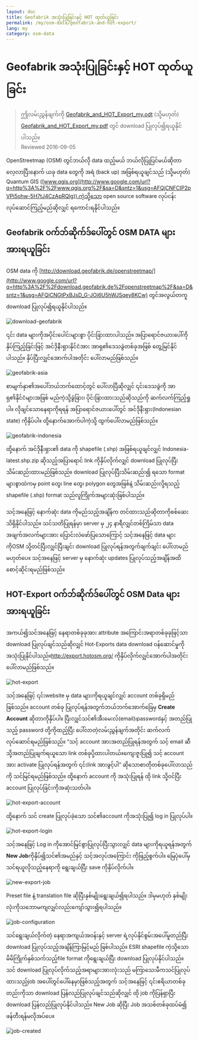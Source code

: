 ```yaml
---
layout: doc
title: Geofabrik အသုံးပြုခြင်းနှင့် HOT ထုတ်ယူခြင်း
permalink: /my/osm-data/geofabrik-and-hot-export/
lang: my
category: osm-data
---
```


Geofabrik အသုံးပြုခြင်းနှင့် HOT ထုတ်ယူခြင်း
================

> ဤလမ်းညွှန်ချက်ကို [Geofabrik_and_HOT_Export_my.odt](/files/Geofabrik_and_HOT_Export_my.odt) (သို့မဟုတ်) [Geofabrik_and_HOT_Export_my.pdf](/files/Geofabrik_and_HOT_Export_my.pdf) တွင် download ပြုလုပ်၍ရယူနိုင်ပါသည်။  
> Reviewed 2016-09-05  

OpenStreetmap (OSM) တွင်ဘယ်လို data ထည့်မယ် ဘယ်လိုပြုပြင်မယ်ဆိုတာလေ့လာပြီးနောက် ယခု data တွေကို အရံ (back up) အဖြစ်ရယူချင်သည် (သို့မဟုတ်) Quantum GIS ([www.qgis.org](http://www.google.com/url?q=http%3A%2F%2Fwww.qgis.org%2F&sa=D&sntz=1&usg=AFQjCNFCIP2pVPi5ohw-5H7tJ4CzApRQlg)).ကဲ့သို့သော open source software လုပ်ငန်းလုပ်ဆောင်ကြည့်မည်ဆိုလျှင် ရကောင်းရနိုင်ပါသည်။  

Geofabrik ဝက်ဘ်ဆိုက်ဒ်ပေါ်တွင် OSM DATA များအားရယူခြင်း
-------------------------------------

OSM data ကို [http://download.geofabrik.de/openstreetmap/](http://www.google.com/url?q=http%3A%2F%2Fdownload.geofabrik.de%2Fopenstreetmap%2F&sa=D&sntz=1&usg=AFQjCNGtPxBJsD_G-JOi6U5hWJSqey8KCw) တွင်အလွယ်တကူ download ပြုလုပ်၍ရယူနိုင်ပါသည်။

![download-geofabrik][]

၎င်း data များကိုအပိုင်းပေါင်းများစွာ ပိုင်းခြားထားပါသည်။ အပြာရောင်ဇယားပေါ်ကို နှိပ်ကြည့်ခြင်းဖြင့် အင်ဒိုနီးရှားနိုင်ငံအား အာရှ၏ဒေသခွဲတစ်ခုအဖြစ် တွေ့မြင်နိုင်ပါသည်။ နှိပ်ပြီးလျှင်အောက်ပါအတိုင်း ပေါ်လာမည်ဖြစ်သည်။  

![geofabrik-asia][]

စာမျက်နှာ၏အပေါ်ဘယ်ဘက်ထောင့်တွင် ပေါ်လာပြီဆိုလျှင် ၎င်းဒေသခွဲကို အာရှ၏နိုင်ငံများအဖြစ် မည်ကဲ့သို့ခွဲခြား၊ ပိုင်းခြားထားသည်ဆိုသည်ကို ဆက်လက်ကြည့်ရှုပါ။ လိုချင်သောနေရာကိုရရန် အပြာရောင်ဇယားပေါ်တွင် အင်ဒိုနီးရှား(Indonesian state) ကိုနှိပ်ပါ။ ထို့နောက်အောက်ပါကဲ့သို့ ထွက်ပေါ်လာမည်ဖြစ်သည်။  

![geofabrik-indonesia][]

ထို့နောက် အင်ဒိုနီးရှား၏ data ကို shapefile (.shp) အဖြစ်ရယူချင်လျှင် Indonesia-latest.shp.zip ဆိုသည့်အပြာရောင် link ကိုနှိပ်လိုက်လျှင် download ပြုလုပ်ပြီး သိမ်းဆည်းထားမည်ဖြစ်သည်။ download ပြုလုပ်ပြီးသိမ်းဆည်း၍ ရသော format များစွာထဲကမှ point တွေ၊ line တွေ၊ polygon တွေအဖြစ်နဲ့ သိမ်းဆည်းလို့ရသည့် shapefile (.shp) format သည်လူကြိုက်အများဆုံးဖြစ်ပါသည်။  

သင့်အနေဖြင့် နောက်ဆုံး data ကိုမည်သည့်အချိန်က တင်ထားသည်ဆိုတာကိုစစ်ဆေးသိရှိနိုင်ပါသည်။ သင်သတိပြုရန်မှာ server မှ ၂၄ နာရီလျှင်တစ်ကြိမ်သာ data အချက်အလက်များအား ပြောင်းလဲဖော်ပြသောကြောင့် သင့်အနေဖြင့် data များကိုOSM သို့တင်ပြီးလျှင်ပြီးချင်း download ပြုလုပ်ရန်အတွက်ချက်ချင်း ပေါ်လာမည်မဟုတ်ပေ။ သင့်အနေဖြင့် server မှ နောက်ဆုံး updates ပြုလုပ်သည့်အချိန်အထိစောင့်ဆိုင်းရမည်ဖြစ်သည်။  

HOT-Export ဝက်ဘ်ဆိုက်ဒ်ပေါ်တွင် OSM Data များအားရယူခြင်း
--------------------------------------

အကယ်၍သင်အနေဖြင့် နေရာတစ်ခုခုအား attribute အကြောင်းအရာတစ်ခုခုဖြင့်သာ download ပြုလုပ်ချင်သည်ဆိုလျှင် Hot-Exports data download ဝန်ဆောင်မှုကိုအသုံးပြုနိုင်ပါသည်။<http://export.hotosm.org/> ကိုနှိပ်လိုက်လျှင်အောက်ပါအတိုင်းပေါ်လာမည်ဖြစ်သည်။  

![hot-export][]

သင့်အနေဖြင့် ၎င်းwebsite မှ data များကိုရယူချင်လျှင် account တစ်ခုရှိမည်ဖြစ်သည်။ account တစ်ခု ပြုလုပ်ရန်အတွက်ဘယ်ဘက်အောက်ခြေမှ **Create Account** ဆိုတာကိုနှိပ်ပါ။ ပြီးလျှင်သင်၏အီးမေးလ်(email)၊passwordနှင့် အတည်ပြုသည့် password တို့ကိုထည့်ပြီး ပေါ်လာတဲ့လမ်းညွှန်ချက်အတိုင်း ဆက်လက်လုပ်ဆောင်ရမည်ဖြစ်သည်။ “သင့် account အားအတည်ပြုရန်အတွက် သင့် email ဆီသို့အတည်ပြုချက်ရယူသော link တစ်ခုပို့ထားပါတယ်။ကျေးဇူးပြု၍ သင့် account အား activate ပြုလုပ်ရန်အတွက် ၎င်းlink အားဖွင့်ပါ” ဆိုသောစာတိုတစ်ခုပေါ်လာသည်ကို သင်မြင်ရမည်ဖြစ်သည်။ ထို့နောက် account ကို အသုံးပြုရန် ထို link သို့ဝင်ပြီး account ပြုလုပ်ခြင်းကိုအဆုံးသတ်ပါ။  

![hot-export-account][]

ထို့နောက် သင် create ပြုလုပ်ခဲ့သော သင်၏account ကိုအသုံးပြု၍ log in ပြုလုပ်ပါ။  

![hot-export-login][]

သင့်အနေဖြင့် Log in ကိုအောင်မြင်စွာပြုလုပ်ပြီးသွားလျှင် data များကိုရယူရန်အတွက် **New Job**ကိုနှိပ်၍သင်၏အမည်နှင့် သင့်အလုပ်အကြောင်း ကိုဖြည့်စွက်ပါ။ မြေပုံပေါ်မှသင်ရယူလိုသည့်နေရာကို ရွေးချယ်ပြီး save ကိုနှိပ်လိုက်ပါ။  

![new-export-job][]

Preset file နဲ့ translation file ဆိုပြီးနှစ်မျိုးရွေးချယ်၍ရပါသည်။ ဒါမှမဟုတ် နှစ်မျိုးလုံးကိုသဘောမကျလျှင်လည်းကျော်သွား၍ရပါသည်။  

![job-configuration][]

သင်ရွေးချယ်လိုက်တဲ့ နေရာအကျယ်အဝန်းနှင့် server ရဲ့လုပ်နိုင်စွမ်းအပေါ်မူတည်ပြီး download ပြုလုပ်သည့်အချိန်ကြာမြင့်မည် ဖြစ်ပါသည်။ ESRI shapefile ကဲ့သို့သော မိမိကြိုက်နှစ်သက်သည့်file format ကိုရွေးချယ်ပြီး download ပြုလုပ်နိုင်ပါသည်။ သင် download ပြုလုပ်လိုက်သည့်အရာများအားလုံးသည် မကြာသေးမီကသင်ပြုလုပ်ထားသည့်job အပေါ်တွင်ပေါ်နေမှာဖြစ်သည့်အတွက် သင့်အနေဖြင့် ၎င်းဧရိယာတစ်ခုတည်းကိုသာ download ပြန်လည်ပြုလုပ်ချင်သည်ဆိုလျှင် ထို job ကိုပြန်ရှာပြီး download ပြန်လည်ပြုလုပ်နိုင်ပါသည်။ New Job ဆိုပြီး Job အသစ်တစ်ခုထပ်မံ၍ ဖန်တီးရန်မလိုအပ်ပေ။  

![job-created][]

[download-geofabrik]: /images/osm-data/download-geofabrik.png
[geofabrik-asia]: /images/osm-data/geofabrik-asia.png
[geofabrik-indonesia]: /images/osm-data/geofabrik-indonesia.png
[hot-export]: /images/osm-data/hot-export.png
[hot-export-account]: /images/osm-data/hot-export-account.png
[hot-export-login]: /images/osm-data/hot-export-login.png
[new-export-job]: /images/osm-data/new-export-job.png
[job-configuration]: /images/osm-data/job-configuration.png
[job-created]: /images/osm-data/job-created.png
